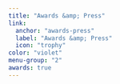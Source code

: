 ```yaml
---
title: "Awards &amp; Press"
link:
  anchor: "awards-press"
  label: "Awards &amp; Press"
  icon: "trophy"
color: "violet"
menu-group: "2"
awards: true
---
```

